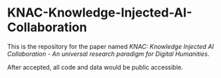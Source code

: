 # KNAC-Knowledge-Injected-AI-Collaboration

This is the repository for the paper named *KNAC: Knowledge Injected AI Collaboration - An universal research paradigm for Digital Humanities*.

After accepted, all code and data would be public accessible.
